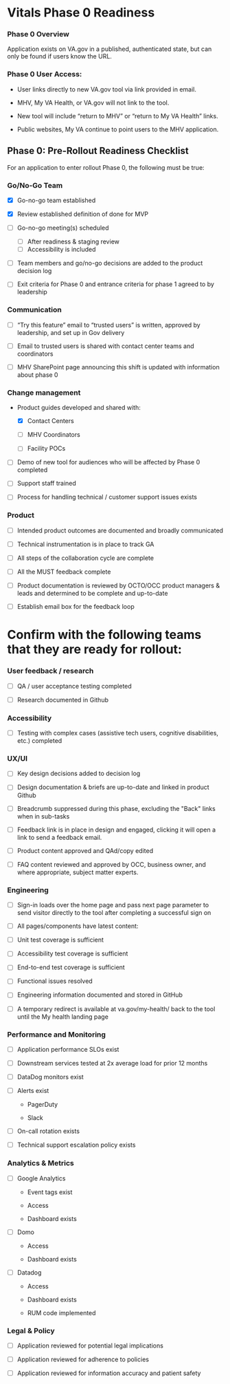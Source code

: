 # Vitals Phase 0 Readiness

### Phase 0 Overview 

Application exists on VA.gov in a published, authenticated state, but can only be found if users know the URL.  

### Phase 0 User Access:

- User links directly to new VA.gov tool via link provided in email. 

- MHV, My VA Health, or VA.gov will not link to the tool. 

- New tool will include “return to MHV” or “return to My VA Health” links.  

- Public websites, My VA continue to point users to the MHV application. 



## Phase 0: Pre-Rollout Readiness Checklist 

For an application to enter rollout Phase 0, the following must be true: 

 

### Go/No-Go Team 

- [x] Go-no-go team established 
     
- [x] Review established definition of done for MVP 

- [ ] Go-no-go meeting(s) scheduled 
     - [ ] After readiness & staging review 
     - [ ] Accessibility is included  

- [ ] Team members and go/no-go decisions are added to the product decision log  

- [ ] Exit criteria for Phase 0 and entrance criteria for phase 1 agreed to by leadership 
 

### Communication  

- [ ] “Try this feature” email to “trusted users” is written, approved by leadership, and set up in Gov delivery 

- [ ] Email to trusted users is shared with contact center teams and coordinators  

- [ ] MHV SharePoint page announcing this shift is updated with information about phase 0 

 

### Change management  

-  Product guides developed and shared with: 

      - [x] Contact Centers 

      - [ ] MHV Coordinators  

      - [ ] Facility POCs 

- [ ] Demo of new tool for audiences who will be affected by Phase 0 completed  

- [ ] Support staff trained

- [ ] Process for handling technical / customer support issues exists 

 
### Product 

- [ ] Intended product outcomes are documented and broadly communicated 

- [ ] Technical instrumentation is in place to track GA 

- [ ] All steps of the collaboration cycle are complete  

- [ ] All the MUST feedback complete 

- [ ] Product documentation is reviewed by OCTO/OCC product managers & leads and determined to be complete and up-to-date 

- [ ] Establish email box for the feedback loop 
 
   
# Confirm with the following teams that they are ready for rollout: 

### User feedback / research  

- [ ] QA / user acceptance testing completed  

- [ ] Research documented in Github 



### Accessibility 

- [ ] Testing with complex cases (assistive tech users, cognitive disabilities, etc.) completed 

 

### UX/UI  

- [ ] Key design decisions added to decision log 

- [ ] Design documentation & briefs are up-to-date and linked in product Github 

- [ ] Breadcrumb suppressed during this phase, excluding the "Back" links when in sub-tasks

- [ ] Feedback link is in place in design and engaged, clicking it will open a link to send a feedback email. 

- [ ] Product content approved and QAd/copy edited

- [ ] FAQ content reviewed and approved by OCC, business owner, and where appropriate, subject matter experts.

 

### Engineering  

- [ ] Sign-in loads over the home page and pass next page parameter to send visitor directly to the tool after completing a successful sign on  

- [ ] All pages/components have latest content: 

- [ ] Unit test coverage is sufficient 

- [ ] Accessibility test coverage is sufficient 

- [ ] End-to-end test coverage is sufficient 

- [ ] Functional issues resolved 

- [ ] Engineering information documented and stored in GitHub 

- [ ] A temporary redirect is available at va.gov/my-health/ back to the tool until the My health landing page
 

### Performance and Monitoring  

- [ ] Application performance SLOs exist 

- [ ] Downstream services tested at 2x average load for prior 12 months 

- [ ] DataDog monitors exist 

- [ ] Alerts exist 

   - PagerDuty 

    - Slack 

- [ ] On-call rotation exists 

- [ ] Technical support escalation policy exists 

 
### Analytics & Metrics  

- [ ] Google Analytics 

    - Event tags exist 

    - Access 

    - Dashboard exists 

- [ ] Domo 
    - Access 

    - Dashboard exists 
- [ ] Datadog 
     - Access 

     - Dashboard exists 

     - RUM code implemented

 

### Legal & Policy  

- [ ] Application reviewed for potential legal implications 

- [ ] Application reviewed for adherence to policies 

- [ ] Application reviewed for information accuracy and patient safety 
